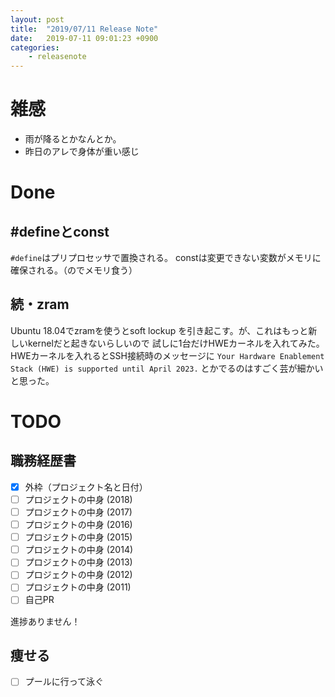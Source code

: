 ```yaml
---
layout: post
title:  "2019/07/11 Release Note"
date:   2019-07-11 09:01:23 +0900
categories:
    - releasenote
---
```

# 雑感

* 雨が降るとかなんとか。
* 昨日のアレで身体が重い感じ

# Done

## #defineとconst

`#define`はプリプロセッサで置換される。
constは変更できない変数がメモリに確保される。（のでメモリ食う）

## 続・zram

Ubuntu 18.04でzramを使うとsoft lockup を引き起こす。が、これはもっと新しいkernelだと起きないらしいので
試しに1台だけHWEカーネルを入れてみた。 HWEカーネルを入れるとSSH接続時のメッセージに
`Your Hardware Enablement Stack (HWE) is supported until April 2023.`
とかでるのはすごく芸が細かいと思った。


# TODO 

## 職務経歴書

- [x] 外枠（プロジェクト名と日付）
- [ ] プロジェクトの中身 (2018)
- [ ] プロジェクトの中身 (2017)
- [ ] プロジェクトの中身 (2016)
- [ ] プロジェクトの中身 (2015)
- [ ] プロジェクトの中身 (2014)
- [ ] プロジェクトの中身 (2013)
- [ ] プロジェクトの中身 (2012)
- [ ] プロジェクトの中身 (2011)
- [ ] 自己PR

進捗ありません！

## 痩せる

- [ ] プールに行って泳ぐ

